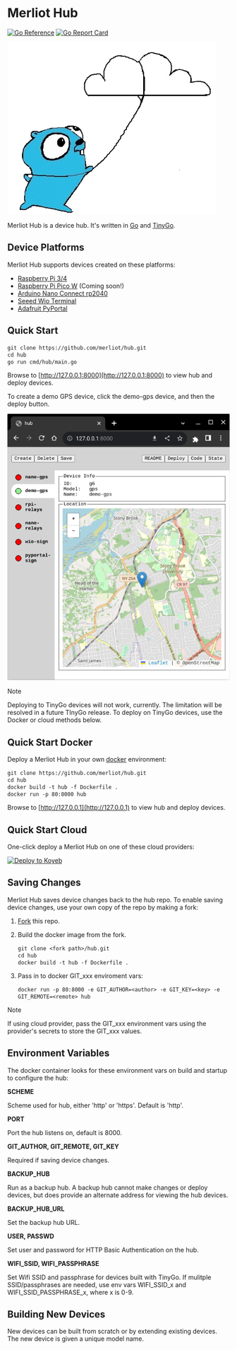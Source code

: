 # Merliot Hub

[![Go Reference](https://pkg.go.dev/badge/pkg.dev.go/github.com/merliot/hub.svg)](https://pkg.go.dev/github.com/merliot/hub)
[![Go Report Card](https://goreportcard.com/badge/github.com/merliot/hub)](https://goreportcard.com/report/github.com/merliot/hub)

![Gopher Thing](images/gopher_cloud.png)

Merliot Hub is a device hub.  It's written in [Go](go.dev) and [TinyGo](tinygo.org).

## Device Platforms

Merliot Hub supports devices created on these platforms:

- [Raspberry Pi 3/4](https://www.raspberrypi.com/)
- [Raspberry Pi Pico W](https://www.raspberrypi.com/documentation/microcontrollers/raspberry-pi-pico.html) (Coming soon!)
- [Arduino Nano Connect rp2040](https://docs.arduino.cc/hardware/nano-rp2040-connect)
- [Seeed Wio Terminal](https://www.seeedstudio.com/Wio-Terminal-p-4509.html)
- [Adafruit PyPortal](https://www.adafruit.com/product/4116)

## Quick Start

```
git clone https://github.com/merliot/hub.git
cd hub
go run cmd/hub/main.go
```

Browse to [http://127.0.0.1:8000](http://127.0.0.1:8000) to view hub and deploy devices.

To create a demo GPS device, click the demo-gps device, and then the deploy button.

![demo-gps](images/demo-gps.png)

> [!NOTE]
> Deploying to TinyGo devices will not work, currently.  The limitation will be resolved in a future TInyGo release.  To deploy on TinyGo devices, use the Docker or cloud methods below.

## Quick Start Docker

Deploy a Merliot Hub in your own [docker](https://www.docker.com/) environment:

```
git clone https://github.com/merliot/hub.git
cd hub
docker build -t hub -f Dockerfile .
docker run -p 80:8000 hub
```

Browse to [http://127.0.0.1](http://127.0.0.1) to view hub and deploy devices.

## Quick Start Cloud

One-click deploy a Merliot Hub on one of these cloud providers:

[![Deploy to Koyeb](https://www.koyeb.com/static/images/deploy/button.svg)](https://app.koyeb.com/deploy?type=git&repository=github.com/merliot/hub&branch=main&name=hub&builder=dockerfile&env[SCHEME]=https)

## Saving Changes

Merliot Hub saves device changes back to the hub repo.  To enable saving device changes, use your own copy of the repo by making a fork:

1. [Fork](https://docs.github.com/en/get-started/quickstart/fork-a-repo) this repo.
2. Build the docker image from the fork.

    ```
    git clone <fork path>/hub.git
    cd hub
    docker build -t hub -f Dockerfile .
    ```

3. Pass in to docker GIT_xxx enviroment vars:

    ```
    docker run -p 80:8000 -e GIT_AUTHOR=<author> -e GIT_KEY=<key> -e GIT_REMOTE=<remote> hub
    ```

> [!NOTE]
> If using cloud provider, pass the GIT_xxx environment vars using the provider's secrets to store the GIT_xxx values.

## Environment Variables

The docker container looks for these environment vars on build and startup to configure the hub:

**SCHEME**

Scheme used for hub, either 'http' or 'https'.  Default is 'http'.

**PORT**

Port the hub listens on, default is 8000.

**GIT_AUTHOR, GIT_REMOTE, GIT_KEY**

Required if saving device changes.

**BACKUP_HUB**

Run as a backup hub.  A backup hub cannot make changes or deploy devices, but does provide an alternate address for viewing the hub devices.

**BACKUP_HUB_URL**

Set the backup hub URL.

**USER, PASSWD**

Set user and password for HTTP Basic Authentication on the hub.

**WIFI_SSID, WIFI_PASSPHRASE**

Set Wifi SSID and passphrase for devices built with TinyGo.  If mulitple SSID/passphrases are needed, use env vars WIFI_SSID_x and WIFI_SSID_PASSPHRASE_x, where x is 0-9.

## Building New Devices

New devices can be built from scratch or by extending existing devices.  The new device is given a unique model name.

